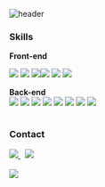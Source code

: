 
![header](https://capsule-render.vercel.app/api?type=venom&color=0E77B0&height=150&text=Front-end%20Developer%20🐯&fontSize=60&fontColor=414141)

### Skills
<b>Front-end</b>
<div style="display:flex; flex-direction:row;">
    <img src="https://img.shields.io/badge/Typescript-3178C6?style=for-the-badge&logo=Typescript&logoColor=white"> &nbsp;
    <img src="https://img.shields.io/badge/Javascript-F7DF1E?style=for-the-badge&logo=Javascript&logoColor=white">&nbsp;
    <img src="https://img.shields.io/badge/angular-0F0F11?style=for-the-badge&logo=angular&logoColor=white">
    <br />
    <img src="https://img.shields.io/badge/React-61DAFB?style=for-the-badge&logo=React&logoColor=white">&nbsp;
    <img src="https://img.shields.io/badge/styledcomponents-DB7093?style=for-the-badge&logo=styledcomponents&logoColor=white">&nbsp;
    <img src="https://img.shields.io/badge/storybook-FF4785?style=for-the-badge&logo=storybook&logoColor=white">&nbsp;
    
</div>
<br>
<b>Back-end</b>
<div style="display:flex; flex-direction:row;">
    <img src="https://img.shields.io/badge/node.js-339933?style=for-the-badge&logo=nodedotjs&logoColor=white"> &nbsp;
    <img src="https://img.shields.io/badge/nest.js-E0234E?style=for-the-badge&logo=nestjs&logoColor=white"> &nbsp;
    <img src="https://img.shields.io/badge/graphql-E10098?style=for-the-badge&logo=graphql&logoColor=white"> &nbsp;
    <img src="https://img.shields.io/badge/postgresql-4169E1?style=for-the-badge&logo=postgresql&logoColor=white"> &nbsp;
    <br />
    <img src="https://img.shields.io/badge/mysql-4479A1?style=for-the-badge&logo=postgresql&logoColor=white"> &nbsp;
    <img src="https://img.shields.io/badge/amazon s3-569A31?style=for-the-badge&logo=amazons3&logoColor=white">&nbsp;
    <img src="https://img.shields.io/badge/amazon rds-527FFF?style=for-the-badge&logo=amazonrds&logoColor=white">&nbsp;
    <img src="https://img.shields.io/badge/amazonecs-FF9900?style=for-the-badge&logo=amazonecs&logoColor=white">&nbsp;
</div>

<br>

### Contact
<a href="https://h-ello-world.tistory.com/">
<img src="https://img.shields.io/badge/tistory-000000?style=for-the-badge&logo=tistory&logoColor=white">
</a>&nbsp;
<a href="https://velog.io/@2ujin">
<img src="https://img.shields.io/badge/velog-20C997?style=for-the-badge&logo=velog&logoColor=white">
</a>

<br>
<br />

<img src="https://hits.seeyoufarm.com/api/count/incr/badge.svg?url=https://github.com/2ujin&count_bg=%230E77B0&title_bg=%23CDC2C2&icon=github.svg&icon_color=%23E7E7E7&title=hits&edge_flat=false"/>
